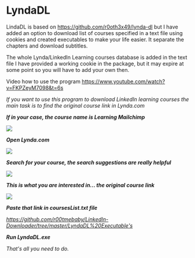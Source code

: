 # LyndaDL

LindaDL is based on https://github.com/r0oth3x49/lynda-dl but I have added an option to download list of courses specified in a text file using cookies and created executables to make your life easier. It separate the chapters and download subtitles.

The whole Lynda/LinkedIn Learning courses database is added in the text file
I have provided a working cookie in the package, but it may expire at some point so you will have to add your own then.

Video how to use the program https://www.youtube.com/watch?v=FKPZeyM7098&t=6s


<i>If you want to use this program to download LinkedIn learning courses the main task is to find the original course link in Lynda.com 

<b>If in your case, the course name is Learning Mailchimp </b>

<img src="https://i.gyazo.com/13fc3efe6cc705f5e45ddd54ad1c01a7.png">

<b>Open Lynda.com </b>

<img src ="https://i.gyazo.com/b427fcf145403a8c0bba3a8dba2fb694.png">

<b>Search for your course, the search suggestions are really helpful</b>

<img src="https://i.gyazo.com/0d205ac0478fa30f7353524cadabfe7d.png">

<b>This is what you are interested in... the original course link </b>

<img src="https://i.gyazo.com/517a04072dfffab2d85c5f885fe05f66.png">

<b>Paste that link in  coursesList.txt file </b>

https://github.com/r00tmebaby/LinkedIn-Downloader/tree/master/LyndaDL%20Executable's


<b>Run LyndaDL.exe</b>

That's all you need to do.

</i>


